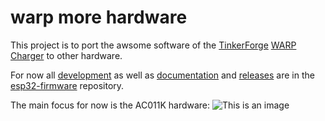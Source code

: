 # warp more hardware

This project is to port the awsome software of the [TinkerForge](https://www.tinkerforge.com/) [WARP Charger](https://www.warp-charger.com/) to other hardware.

For now all [development](https://github.com/warp-more-hardware/esp32-firmware/commits/master) as well as [documentation](https://github.com/warp-more-hardware/esp32-firmware/wiki) and [releases](https://github.com/warp-more-hardware/esp32-firmware/releases) are in the [esp32-firmware](https://github.com/warp-more-hardware/esp32-firmware) repository.

The main focus for now is the AC011K hardware: ![This is an image](https://avatars.githubusercontent.com/u/122211421?s=300&v=4)
